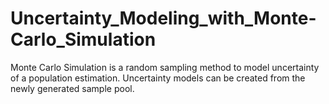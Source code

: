 # Uncertainty_Modeling_with_Monte-Carlo_Simulation
Monte Carlo Simulation is a random sampling method to model uncertainty of a population estimation.  Uncertainty models can be created from the newly generated sample pool.
